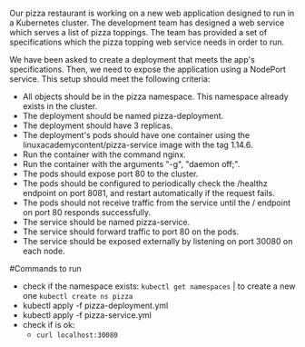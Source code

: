 Our pizza restaurant is working on a new web application designed to run in a Kubernetes cluster. The development team has designed a web service which serves a list of pizza toppings. The team has provided a set of specifications which the pizza topping web service needs in order to run.

We have been asked to create a deployment that meets the app's specifications. Then, we need to expose the application using a NodePort service. This setup should meet the following criteria:

- All objects should be in the pizza namespace. This namespace already exists in the cluster.
- The deployment should be named pizza-deployment.
- The deployment should have 3 replicas.
- The deployment's pods should have one container using the linuxacademycontent/pizza-service image with the tag 1.14.6.
- Run the container with the command nginx.
- Run the container with the arguments "-g", "daemon off;".
- The pods should expose port 80 to the cluster.
- The pods should be configured to periodically check the /healthz endpoint on port 8081, and restart automatically if the request fails.
- The pods should not receive traffic from the service until the / endpoint on port 80 responds successfully.
- The service should be named pizza-service.
- The service should forward traffic to port 80 on the pods.
- The service should be exposed externally by listening on port 30080 on each node.


#Commands to run

 - check if the namespace exists:
    `kubectl get namespaces` | to create a new one `kubectl create ns pizza`
 - kubectl apply -f pizza-deployment.yml
 - kubectl apply -f pizza-service.yml
 - check if is ok:
   - `curl localhost:30080`